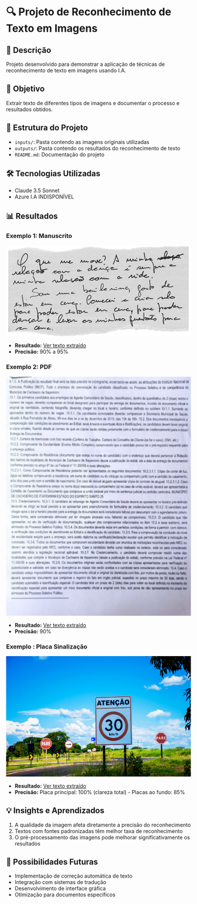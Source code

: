 # 🔍 Projeto de Reconhecimento de Texto em Imagens

## 📝 Descrição
Projeto desenvolvido para demonstrar a aplicação de técnicas de reconhecimento de texto em imagens usando I.A.

## 🎯 Objetivo
Extrair texto de diferentes tipos de imagens e documentar o processo e resultados obtidos.

## 📁 Estrutura do Projeto
- `inputs/`: Pasta contendo as imagens originais utilizadas
- `outputs/`: Pasta contendo os resultados do reconhecimento de texto
- `README.md`: Documentação do projeto

## 🛠️ Tecnologias Utilizadas
- Claude 3.5 Sonnet 
- Azure I.A INDISPONÍVEL
  
## 📊 Resultados

### Exemplo 1: Manuscrito
![Exemplo 1](Inputs/Manuscrito.png)
- **Resultado:** [Ver texto extraído](README_PROMPT_Manuscrito.md)
- **Precisão:** 90% a 95%

### Exemplo 2: PDF
![Exemplo 2](Inputs/PDF_Para_Analise_Projeto_I.A.png)
- **Resultado:** [Ver texto extraído](README_PROMPT_PDF.md)
- **Precisão:** 90%

### Exemplo : Placa Sinalização
![Exemplo 3](Inputs/Placa_Sinalização.png)
- **Resultado:** [Ver texto extraído](README_PROMPT_Placa_Sinalização.md)
- **Precisão:** Placa principal: 100% (clareza total) - Placas ao fundo: 85% 

## 💡 Insights e Aprendizados
1. A qualidade da imagem afeta diretamente a precisão do reconhecimento
2. Textos com fontes padronizadas têm melhor taxa de reconhecimento
3. O pré-processamento das imagens pode melhorar significativamente os resultados

## 🚀 Possibilidades Futuras
- Implementação de correção automática de texto
- Integração com sistemas de tradução
- Desenvolvimento de interface gráfica
- Otimização para documentos específicos

